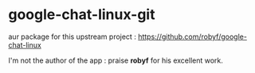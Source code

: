 # google-chat-linux-git

aur package for this upstream project : https://github.com/robyf/google-chat-linux

I'm not the author of the app : praise **robyf** for his excellent work.

